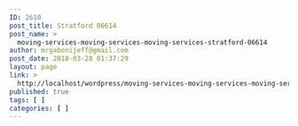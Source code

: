 ```yaml
---
ID: 2610
post_title: Stratford 06614
post_name: >
  moving-services-moving-services-moving-services-stratford-06614
author: mrgabonijeff@gmail.com
post_date: 2018-03-28 01:37:29
layout: page
link: >
  http://localhost/wordpress/moving-services-moving-services-moving-services-stratford-06614/
published: true
tags: [ ]
categories: [ ]
---
```

